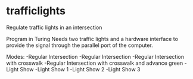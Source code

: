 # trafficlights
Regulate traffic lights in an intersection

Program in Turing
Needs two traffic lights and a hardware interface to provide the signal through the parallel port of the computer.

Modes:
-Regular Intersection
  -Regular Intersection
  -Regular Intersection with crosswalk
  -Regular Intersection with crosswalk and advance green
-Light Show
  -Light Show 1
  -Light Show 2
  -Light Show 3
